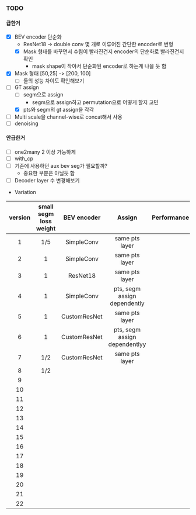 ### TODO
#### 급한거
- [x] BEV encoder 단순화
	- ResNet18 -> double conv 몇 개로 이루어진 간단한 encoder로 변형
	- [x] Mask 형태를 바꾸면서 수렴이 빨라진건지 encoder의 단순화로 빨라진건지 확인
		- mask shape이 작아서 단순화된 encoder로 하는게 나을 듯 함
- [x] Mask 형태 [50,25] -> [200, 100]
	- [ ] 둘의 성능 차이도 확인해보기
- [ ] GT assign
	- [ ] segm으로 assign
		- segm으로 assign하고 permutation으로 어떻게 할지 고민
	- [x] pts와 segm의 gt assign을 각각
- [ ] Multi scale을 channel-wise로 concat해서 사용
- [ ] denoising
#### 안급한거
- [ ] one2many 2 이상 가능하게
- [ ] with_cp
- [ ] 기존에 사용하던 aux bev seg가 필요할까?
	- 중요한 부분은 아닐듯 함
- [ ] Decoder layer 수 변경해보기

- Variation

| version | small segm loss weight | BEV encoder |     Assign     | Performance    |
|:-------:|:----------------------:|:-----------:|:--------------:| --- |
|    1    |          1/5           | SimpleConv  | same pts layer |     |
|    2    |           1            | SimpleConv  | same pts layer |     |
|    3    |           1            |  ResNet18   | same pts layer |     |
|    4    | 1                       | SimpleConv            | pts, segm assign dependently               |     |
|    5    | 1                       | CustomResNet            | same pts layer               |     |
|    6    | 1                       | CustomResNet            | pts, segm assign dependentlyy               |     |
|    7    | 1/2                       | CustomResNet            | same pts layer               |     |
|    8    | 1/2                       |             |                |     |
|    9    |                        |             |                |     |
|   10    |                        |             |                |     |
|   11    |                        |             |                |     |
|   12    |                        |             |                |     |
|   13    |                        |             |                |     |
|   14    |                        |             |                |     |
|   15    |                        |             |                |     |
|   16    |                        |             |                |     |
|   17    |                        |             |                |     |
|   18    |                        |             |                |     |
|   19    |                        |             |                |     |
|   20    |                        |             |                |     |
|   21    |                        |             |                |     |
|   22    |                        |             |                |     |
